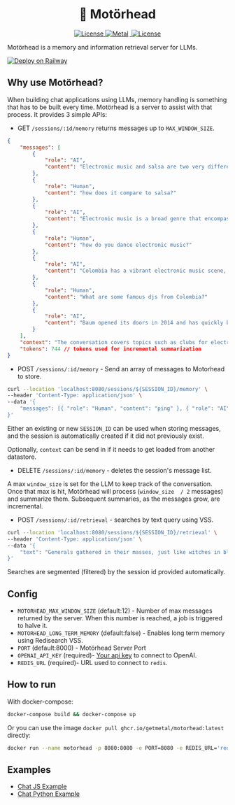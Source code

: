 <h1 align="center" >
🧠 Motörhead
</h1>
<p align="center">
    <a href="https://github.com/getmetal/motorhead/blob/main/LICENSE">
    <img src="https://img.shields.io/github/license/getmetal/motorhead?style=flat&label=license&logo=github&color=4f46e5&logoColor=fff" alt="License" />
    </a>
  <a href="https://twitter.com/Metal_io">
    <img src="https://img.shields.io/badge/metal-message?style=flat&logo=twitter&color=4f46e5&logoColor=#4f46e5" alt="Metal" style="margin-right:3px" />
  </a>
  <a href="https://discord.gg/GHY3Y8tU3J">
    <img src="https://dcbadge.vercel.app/api/server/GHY3Y8tU3J?compact=true&style=flat" alt="License" />
  </a>
</p>

Motörhead is a memory and information retrieval server for LLMs.

[![Deploy on Railway](https://railway.app/button.svg)](https://railway.app/template/bmO_uf?referralCode=5NirXf)

## Why use Motörhead?

When building chat applications using LLMs, memory handling is something that  has to be built every time. Motörhead is a server to assist with that process. It provides 3 simple APIs:

- GET `/sessions/:id/memory` returns messages up to `MAX_WINDOW_SIZE`.
```json
{
    "messages": [
        {
            "role": "AI",
            "content": "Electronic music and salsa are two very different genres of music, and the way people dance to them is also quite different."
        },
        {
            "role": "Human",
            "content": "how does it compare to salsa?"
        },
        {
            "role": "AI",
            "content": "Electronic music is a broad genre that encompasses many different styles, so there is no one \"right\" way to dance to it."
        },
        {
            "role": "Human",
            "content": "how do you dance electronic music?"
        },
        {
            "role": "AI",
            "content": "Colombia has a vibrant electronic music scene, and there are many talented DJs and producers who have gained international recognition."
        },
        {
            "role": "Human",
            "content": "What are some famous djs from Colombia?"
        },
        {
            "role": "AI",
            "content": "Baum opened its doors in 2014 and has quickly become one of the most popular clubs for electronic music in Bogotá."
        }
    ],
    "context": "The conversation covers topics such as clubs for electronic music in Bogotá, popular tourist attractions in the city, and general information about Colombia. The AI provides information about popular electronic music clubs such as Baum and Video Club, as well as electronic music festivals that take place in Bogotá. The AI also recommends tourist attractions such as La Candelaria, Monserrate and the Salt Cathedral of Zipaquirá, and provides general information about Colombia's diverse culture, landscape and wildlife.",
    "tokens": 744 // tokens used for incremental summarization
}
```

- POST `/sessions/:id/memory` - Send an array of messages to Motorhead to store.

```bash
curl --location 'localhost:8080/sessions/${SESSION_ID}/memory' \
--header 'Content-Type: application/json' \
--data '{
    "messages": [{ "role": "Human", "content": "ping" }, { "role": "AI", "content": "pong" }]
}'
```

Either an existing or new `SESSION_ID` can be used when storing messages, and the session is automatically created if it did not previously exist.

Optionally, `context` can be send in if it needs to get loaded from another datastore.

- DELETE `/sessions/:id/memory` - deletes the session's message list.

A max `window_size` is set for the LLM to keep track of the conversation. Once that max is hit, Motörhead will process (`window_size  / 2` messages) and summarize them. Subsequent summaries, as the messages grow, are incremental.

- POST `/sessions/:id/retrieval` - searches by text query using VSS.

```bash
curl --location 'localhost:8080/sessions/${SESSION_ID}/retrieval' \
--header 'Content-Type: application/json' \
--data '{
    "text": "Generals gathered in their masses, just like witches in black masses"
}'

```

Searches are segmented (filtered) by the session id provided automatically.

## Config

- `MOTORHEAD_MAX_WINDOW_SIZE` (default:12) - Number of max messages returned by the server. When this number is reached, a job is triggered to halve it.
- `MOTORHEAD_LONG_TERM_MEMORY` (default:false) - Enables long term memory using Redisearch VSS.
- `PORT` (default:8000) - Motörhead Server Port
- `OPENAI_API_KEY` (required)- [Your api key](https://platform.openai.com/account/api-keys) to connect to OpenAI.
- `REDIS_URL` (required)- URL used to connect to `redis`.

## How to run

With docker-compose:
```bash
docker-compose build && docker-compose up
```

Or you can use the image `docker pull ghcr.io/getmetal/motorhead:latest` directly:
```bash
docker run --name motorhead -p 8080:8080 -e PORT=8080 -e REDIS_URL='redis://redis:6379' -d ghcr.io/getmetal/motorhead:latest
```

## Examples

- [Chat JS Example](examples/chat-js/)
- [Chat Python Example](examples/chat-py/)
